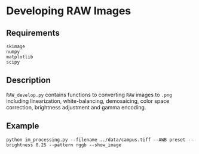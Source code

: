 # Developing RAW Images
## Requirements
```
skimage
numpy
matplotlib
scipy
```
## Description
`RAW_develop.py` contains functions to converting `RAW` images to `.png` including linearization, white-balancing, demosaicing, color space correction, brightness adjustment and gamma encoding.


## Example
```
python im_processing.py --filename ../data/campus.tiff --AWB preset --brightness 0.25 --pattern rggb --show_image
```